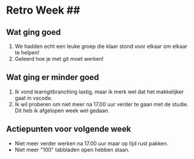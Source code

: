 # Retro Week \##

## Wat ging goed
1. We hadden echt een leuke groep die klaar stond voor elkaar om elkaar te helpen!
2. Geleerd hoe je met git moet werken!

## Wat ging er minder goed
1. Ik vond learngitbranching lastig, maar ik merk wel dat het makkelijker gaat in vscode.
2. Ik wil proberen om niet meer na 17.00 uur verder te gaan met de studie. Dit heb ik afgelopen week wel gedaan. 

## Actiepunten voor volgende week
* Niet meer verder werken na 17.00 uur maar op tijd rust pakken.
* Niet meer "100" tabbladen open hebben staan.